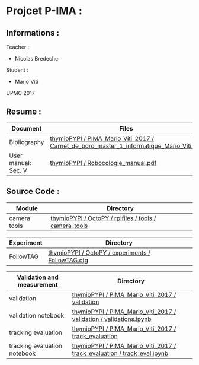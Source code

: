 
# Projcet P-IMA :

## Informations :
Teacher :
- Nicolas Bredeche

Student :
- Mario Viti

UPMC 2017

## Resume :
| Document | Files |
| ------ | ------ |
| Bibliography | [thymioPYPI / PIMA_Mario_Viti_2017 / Carnet_de_bord_master_1_informatique_Mario_Viti.pdf][bibli] |
| User manual: Sec. V | [thymioPYPI / Robocologie_manual.pdf][man] |

## Source Code :

| Module | Directory |
| ------ | ------ |
| camera tools | [thymioPYPI / OctoPY / rpifiles / tools / camera_tools][cam_tool] |

| Experiment | Directory |
| ------ | ------ |
| FollowTAG | [thymioPYPI / OctoPY / experiments / FollowTAG.cfg][fltg] |

| Validation and measurement |  Directory |
| ------ | ------ |
|  validation | [thymioPYPI / PIMA_Mario_Viti_2017 / validation ][val] |
|  validation notebook | [thymioPYPI / PIMA_Mario_Viti_2017 / validation / validations.ipynb][valnb] |
|  tracking evaluation | [thymioPYPI / PIMA_Mario_Viti_2017 / track_evaluation ][trkval] |
|  tracking evaluation notebook | [thymioPYPI / PIMA_Mario_Viti_2017 / track_evaluation / track_eval.ipynb ][trkvalnb] |

[bibli]: <https://github.com/nekonaute/thymioPYPI/blob/master/PIMA_Mario_Viti_2017/Carnet%20de%20bord_master_1_informatique_Mario_Viti.pdf>
[man]: <https://github.com/nekonaute/thymioPYPI/blob/master/Robocologie_manual.pdf>
[cam_tool]: <https://github.com/nekonaute/thymioPYPI/tree/master/OctoPY/rpifiles/tools/camera_tools>

[fltg]: <https://github.com/nekonaute/thymioPYPI/tree/master/OctoPY/rpifiles/experiments/FollowTAG>
[val]: <https://github.com/nekonaute/thymioPYPI/tree/master/PIMA_Mario_Viti_2017/validation>
[valnb]: <https://github.com/nekonaute/thymioPYPI/blob/master/PIMA_Mario_Viti_2017/validation/validations.ipynb>

[trkval]: <https://github.com/nekonaute/thymioPYPI/tree/master/PIMA_Mario_Viti_2017/track_evaluation>
[trkvalnb]: <https://github.com/nekonaute/thymioPYPI/blob/master/PIMA_Mario_Viti_2017/track_evaluation/track_eval.ipynb>

